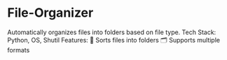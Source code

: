 # File-Organizer
Automatically organizes files into folders based on file type.  Tech Stack: Python, OS, Shutil  Features: 📂 Sorts files into folders 🗂️ Supports multiple formats
